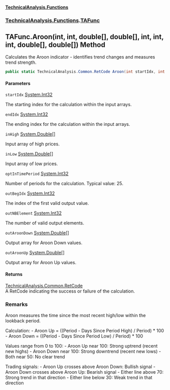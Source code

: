#### [TechnicalAnalysis\.Functions](Atypical.TechnicalAnalysis.Functions.md 'Atypical\.TechnicalAnalysis\.Functions')
### [TechnicalAnalysis\.Functions](Atypical.TechnicalAnalysis.Functions.md#TechnicalAnalysis.Functions 'TechnicalAnalysis\.Functions').[TAFunc](TAFunc.md 'TechnicalAnalysis\.Functions\.TAFunc')

## TAFunc\.Aroon\(int, int, double\[\], double\[\], int, int, int, double\[\], double\[\]\) Method

Calculates the Aroon indicator \- identifies trend changes and measures trend strength\.

```csharp
public static TechnicalAnalysis.Common.RetCode Aroon(int startIdx, int endIdx, in double[] inHigh, in double[] inLow, in int optInTimePeriod, ref int outBegIdx, ref int outNBElement, ref double[] outAroonDown, ref double[] outAroonUp);
```
#### Parameters

<a name='TechnicalAnalysis.Functions.TAFunc.Aroon(int,int,double[],double[],int,int,int,double[],double[]).startIdx'></a>

`startIdx` [System\.Int32](https://docs.microsoft.com/en-us/dotnet/api/System.Int32 'System\.Int32')

The starting index for the calculation within the input arrays\.

<a name='TechnicalAnalysis.Functions.TAFunc.Aroon(int,int,double[],double[],int,int,int,double[],double[]).endIdx'></a>

`endIdx` [System\.Int32](https://docs.microsoft.com/en-us/dotnet/api/System.Int32 'System\.Int32')

The ending index for the calculation within the input arrays\.

<a name='TechnicalAnalysis.Functions.TAFunc.Aroon(int,int,double[],double[],int,int,int,double[],double[]).inHigh'></a>

`inHigh` [System\.Double](https://docs.microsoft.com/en-us/dotnet/api/System.Double 'System\.Double')[\[\]](https://docs.microsoft.com/en-us/dotnet/api/System.Array 'System\.Array')

Input array of high prices\.

<a name='TechnicalAnalysis.Functions.TAFunc.Aroon(int,int,double[],double[],int,int,int,double[],double[]).inLow'></a>

`inLow` [System\.Double](https://docs.microsoft.com/en-us/dotnet/api/System.Double 'System\.Double')[\[\]](https://docs.microsoft.com/en-us/dotnet/api/System.Array 'System\.Array')

Input array of low prices\.

<a name='TechnicalAnalysis.Functions.TAFunc.Aroon(int,int,double[],double[],int,int,int,double[],double[]).optInTimePeriod'></a>

`optInTimePeriod` [System\.Int32](https://docs.microsoft.com/en-us/dotnet/api/System.Int32 'System\.Int32')

Number of periods for the calculation\. Typical value: 25\.

<a name='TechnicalAnalysis.Functions.TAFunc.Aroon(int,int,double[],double[],int,int,int,double[],double[]).outBegIdx'></a>

`outBegIdx` [System\.Int32](https://docs.microsoft.com/en-us/dotnet/api/System.Int32 'System\.Int32')

The index of the first valid output value\.

<a name='TechnicalAnalysis.Functions.TAFunc.Aroon(int,int,double[],double[],int,int,int,double[],double[]).outNBElement'></a>

`outNBElement` [System\.Int32](https://docs.microsoft.com/en-us/dotnet/api/System.Int32 'System\.Int32')

The number of valid output elements\.

<a name='TechnicalAnalysis.Functions.TAFunc.Aroon(int,int,double[],double[],int,int,int,double[],double[]).outAroonDown'></a>

`outAroonDown` [System\.Double](https://docs.microsoft.com/en-us/dotnet/api/System.Double 'System\.Double')[\[\]](https://docs.microsoft.com/en-us/dotnet/api/System.Array 'System\.Array')

Output array for Aroon Down values\.

<a name='TechnicalAnalysis.Functions.TAFunc.Aroon(int,int,double[],double[],int,int,int,double[],double[]).outAroonUp'></a>

`outAroonUp` [System\.Double](https://docs.microsoft.com/en-us/dotnet/api/System.Double 'System\.Double')[\[\]](https://docs.microsoft.com/en-us/dotnet/api/System.Array 'System\.Array')

Output array for Aroon Up values\.

#### Returns
[TechnicalAnalysis\.Common\.RetCode](https://docs.microsoft.com/en-us/dotnet/api/TechnicalAnalysis.Common.RetCode 'TechnicalAnalysis\.Common\.RetCode')  
A RetCode indicating the success or failure of the calculation\.

### Remarks
Aroon measures the time since the most recent high/low within the lookback period\.

Calculation:
\- Aroon Up = \(\(Period \- Days Since Period High\) / Period\) \* 100
\- Aroon Down = \(\(Period \- Days Since Period Low\) / Period\) \* 100

Values range from 0 to 100:
\- Aroon Up near 100: Strong uptrend \(recent new highs\)
\- Aroon Down near 100: Strong downtrend \(recent new lows\)
\- Both near 50: No clear trend

Trading signals:
\- Aroon Up crosses above Aroon Down: Bullish signal
\- Aroon Down crosses above Aroon Up: Bearish signal
\- Either line above 70: Strong trend in that direction
\- Either line below 30: Weak trend in that direction